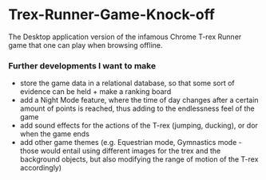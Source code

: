 # Trex-Runner-Game-Knock-off
The Desktop application version of the infamous Chrome T-rex Runner game that one can play when browsing offline. 

### Further developments I want to make
* store the game data in a relational database, so that some sort of evidence can be held + make a ranking board
* add a Night Mode feature, where the time of day changes after a certain amount of points is reached, thus adding to the endlessness feel of the game
* add sound effects for the actions of the T-rex (jumping, ducking), or dor when the game ends
* add other game themes (e.g. Equestrian mode, Gymnastics mode - those would entail using different images for the trex and the background objects, but also modifying the range of motion of the T-rex accordingly)
